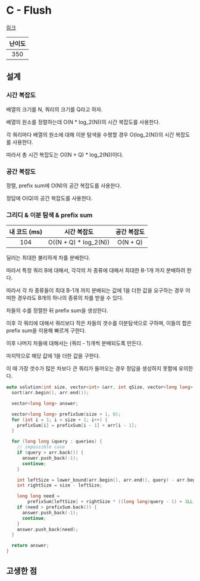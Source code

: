 # C - Flush

[링크](https://atcoder.jp/contests/abc418/tasks/abc418_c)

| 난이도 |
| :----: |
|  350   |

## 설계

### 시간 복잡도

배열의 크기를 N, 쿼리의 크기를 Q라고 하자.

배열의 원소를 정렬하는데 O(N \* log_2(N))의 시간 복잡도를 사용한다.

각 쿼리마다 배열의 원소에 대해 이분 탐색을 수행할 경우 O(log_2(N))의 시간 복잡도를 사용한다.

따라서 총 시간 복잡도는 O((N + Q) \* log_2(N))이다.

### 공간 복잡도

정렬, prefix sum에 O(N)의 공간 복잡도를 사용한다.

정답에 O(Q)의 공간 복잡도를 사용한다.

### 그리디 & 이분 탐색 & prefix sum

| 내 코드 (ms) |      시간 복잡도       | 공간 복잡도 |
| :----------: | :--------------------: | :---------: |
|     104      | O((N + Q) \* log_2(N)) |  O(N + Q)   |

딜러는 최대한 불리하게 차를 분배한다.

따라서 특정 쿼리 B에 대해서, 각각의 차 종류에 대해서 최대한 B-1개 까지 분배하려 한다.

따라서 각 차 종류들이 최대 B-1개 까지 분배되는 값에 1을 더한 값을 요구하는 경우 어떠한 경우라도 B개의 하나의 종류의 차를 받을 수 있다.

차들의 수를 정렬한 뒤 prefix sum을 생성한다.

이후 각 쿼리에 대해서 쿼리보다 작은 차들의 갯수를 이분탐색으로 구하며, 이들의 합은 prefix sum을 이용해 빠르게 구한다.

이후 나머지 차들에 대해서는 (쿼리 - 1)개씩 분배되도록 만든다.

마지막으로 해당 값에 1을 더한 값을 구한다.

이 때 가장 갯수가 많은 차보다 큰 쿼리가 들어오는 경우 정답을 생성하지 못함에 유의한다.

```cpp
auto solution(int size, vector<int> &arr, int qSize, vector<long long> &queries) {
  sort(arr.begin(), arr.end());

  vector<long long> answer;

  vector<long long> prefixSum(size + 1, 0);
  for (int i = 1; i < size + 1; i++) {
    prefixSum[i] = prefixSum[i - 1] + arr[i - 1];
  }

  for (long long &query : queries) {
    // impossible case
    if (query > arr.back()) {
      answer.push_back(-1);
      continue;
    }

    int leftSize = lower_bound(arr.begin(), arr.end(), query) - arr.begin();
    int rightSize = size - leftSize;

    long long need =
        prefixSum[leftSize] + rightSize * ((long long)query - 1) + 1LL;
    if (need > prefixSum.back()) {
      answer.push_back(-1);
      continue;
    }
    answer.push_back(need);
  }

  return answer;
}
```

## 고생한 점
